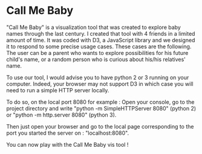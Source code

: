 # Call Me Baby

"Call Me Baby" is a visualization tool that was created to explore baby names through the last century. I created that tool with 4 friends in a limited amount of time. It was coded with D3, a JavaScript library and we designed it to respond to some precise usage cases. These cases are the following. The user can be a parent who wants to explore possibilities for his future child's name, or a random person who is curious about his/his relatives' name.

To use our tool, I would advise you to have python 2 or 3 running on your computer. Indeed, your browser may not support D3 in which case you will need to run a simple HTTP server locally.

To do so, on the local port 8080 for example :
Open your console, go to the project directory and write "python -m SimpleHTTPServer 8080" (python 2) or "python -m http.server 8080" (python 3).

Then just open your browser and go to the local page corresponding to the port you started the server on : "localhost:8080".

You can now play with the Call Me Baby vis tool !
